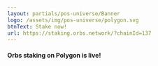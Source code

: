 ```yaml
---
layout: partials/pos-universe/Banner
logo: /assets/img/pos-universe/polygon.svg
btnText: Stake now!
url: https://staking.orbs.network/?chainId=137
---
```



#### Orbs staking on Polygon is live!